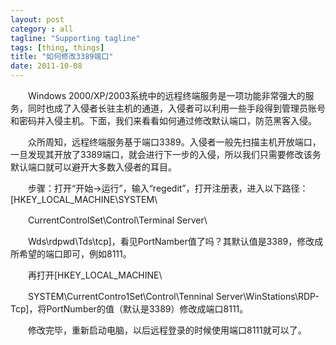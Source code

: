 ```yaml
---
layout: post
category : all
tagline: "Supporting tagline"
tags: [thing, things]
title: "如何修改3389端口"
date: 2011-10-08
---
```

　　Windows 2000/XP/2003系统中的远程终端服务是一项功能非常强大的服务，同时也成了入侵者长驻主机的通道，入侵者可以利用一些手段得到管理员账号和密码并入侵主机。下面，我们来看看如何通过修改默认端口，防范黑客入侵。   
  
　　众所周知，远程终端服务基于端口3389。入侵者一般先扫描主机开放端口，一旦发现其开放了3389端口，就会进行下一步的入侵，所以我们只需要修改该务默认端口就可以避开大多数入侵者的耳目。   
  
　　步骤：打开“开始→运行”，输入“regedit”，打开注册表，进入以下路径：\[HKEY\_LOCAL\_MACHINE\SYSTEM\   
  
　　CurrentControlSet\Control\Terminal Server\   
  
　　Wds\rdpwd\Tds\tcp\]，看见PortNamber值了吗？其默认值是3389，修改成所希望的端口即可，例如8111。   
  
　　再打开\[HKEY\_LOCAL\_MACHINE\   
  
　　SYSTEM\CurrentContro1Set\Control\Tenninal Server\WinStations\RDP\-Tcp\]，将PortNumber的值（默认是3389）修改成端口8111。   
  
　　修改完毕，重新启动电脑，以后远程登录的时候使用端口8111就可以了。    
